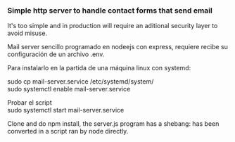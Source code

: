 ### Simple http server to handle contact forms that send email

It's too simple and in production will require an aditional security layer to avoid misuse. 

Mail server sencillo programado en nodeejs con express, requiere recibe su configuración de un archivo .env.


Para instalarlo en la partida de una máquina linux con systemd:  

sudo cp mail-server.service /etc/systemd/system/   
sudo systemctl enable mail-server.service  

Probar el script  
sudo systemctl start mail-server.service  

Clone and do npm install, the server.js program has a shebang: has been converted in a script ran by node directly.  
